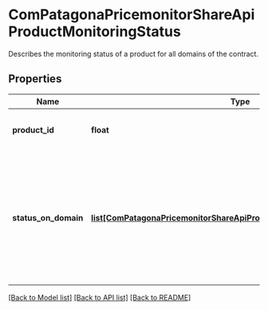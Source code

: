 # ComPatagonaPricemonitorShareApiProductMonitoringStatus

Describes the monitoring status of a product for all domains of the contract.
## Properties
Name | Type | Description | Notes
------------ | ------------- | ------------- | -------------
**product_id** | **float** | The product that gets monitored | 
**status_on_domain** | [**list[ComPatagonaPricemonitorShareApiProductMonitoringStatusOnDomain]**](ComPatagonaPricemonitorShareApiProductMonitoringStatusOnDomain.md) | The monitoring status on each domain. It will contain an entry for each domain which is active for that contract. | 

[[Back to Model list]](../README.md#documentation-for-models) [[Back to API list]](../README.md#documentation-for-api-endpoints) [[Back to README]](../README.md)


